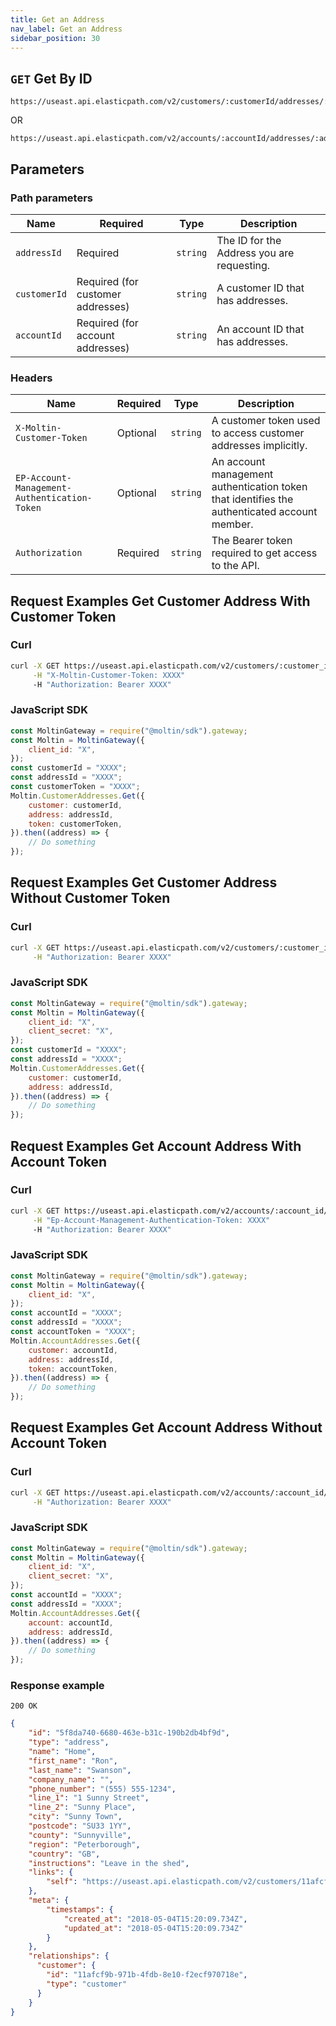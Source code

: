 ```yaml
---
title: Get an Address
nav_label: Get an Address
sidebar_position: 30
---
```


## `GET` Get By ID

```http
https://useast.api.elasticpath.com/v2/customers/:customerId/addresses/:addressId
```

OR

```http
https://useast.api.elasticpath.com/v2/accounts/:accountId/addresses/:addressId
```

## Parameters

### Path parameters

| Name         | Required                          | Type     | Description                                |
| ------------ | --------------------------------- | -------- | ------------------------------------------ |
| `addressId`  | Required                          | `string` | The ID for the Address you are requesting. |
| `customerId` | Required (for customer addresses) | `string` | A customer ID that has addresses.          |
| `accountId`  | Required (for account addresses)  | `string` | An account ID that has addresses.          |

### Headers

| Name                                         | Required | Type     | Description                                                                                  |
| -------------------------------------------- | -------- | -------- | -------------------------------------------------------------------------------------------- |
| `X-Moltin-Customer-Token`                    | Optional | `string` | A customer token used to access customer addresses implicitly.                               |
| `EP-Account-Management-Authentication-Token` | Optional | `string` | An account management authentication token that identifies the authenticated account member. |
| `Authorization`                              | Required | `string` | The Bearer token required to get access to the API.                                          |

## Request Examples Get Customer Address With Customer Token

### Curl

```bash
curl -X GET https://useast.api.elasticpath.com/v2/customers/:customer_id/addresses/:address_id \
     -H "X-Moltin-Customer-Token: XXXX"
     -H "Authorization: Bearer XXXX"
```

### JavaScript SDK

```javascript
const MoltinGateway = require("@moltin/sdk").gateway;
const Moltin = MoltinGateway({
    client_id: "X",
});
const customerId = "XXXX";
const addressId = "XXXX";
const customerToken = "XXXX";
Moltin.CustomerAddresses.Get({
    customer: customerId,
    address: addressId,
    token: customerToken,
}).then((address) => {
    // Do something
});
```

## Request Examples Get Customer Address Without Customer Token

### Curl

```bash
curl -X GET https://useast.api.elasticpath.com/v2/customers/:customer_id/addresses/:address_id \
     -H "Authorization: Bearer XXXX"
```

### JavaScript SDK

```javascript
const MoltinGateway = require("@moltin/sdk").gateway;
const Moltin = MoltinGateway({
    client_id: "X",
    client_secret: "X",
});
const customerId = "XXXX";
const addressId = "XXXX";
Moltin.CustomerAddresses.Get({
    customer: customerId,
    address: addressId,
}).then((address) => {
    // Do something
});
```

## Request Examples Get Account Address With Account Token

### Curl

```bash
curl -X GET https://useast.api.elasticpath.com/v2/accounts/:account_id/addresses/:address_id \
     -H "Ep-Account-Management-Authentication-Token: XXXX"
     -H "Authorization: Bearer XXXX"
```

### JavaScript SDK

```javascript
const MoltinGateway = require("@moltin/sdk").gateway;
const Moltin = MoltinGateway({
    client_id: "X",
});
const accountId = "XXXX";
const addressId = "XXXX";
const accountToken = "XXXX";
Moltin.AccountAddresses.Get({
    customer: accountId,
    address: addressId,
    token: accountToken,
}).then((address) => {
    // Do something
});
```

## Request Examples Get Account Address Without Account Token

### Curl

```bash
curl -X GET https://useast.api.elasticpath.com/v2/accounts/:account_id/addresses/:address_id \
     -H "Authorization: Bearer XXXX"
```

### JavaScript SDK

```javascript
const MoltinGateway = require("@moltin/sdk").gateway;
const Moltin = MoltinGateway({
    client_id: "X",
    client_secret: "X",
});
const accountId = "XXXX";
const addressId = "XXXX";
Moltin.AccountAddresses.Get({
    account: accountId,
    address: addressId,
}).then((address) => {
    // Do something
});
```

### Response example

`200 OK`

```json
{
    "id": "5f8da740-6680-463e-b31c-190b2db4bf9d",
    "type": "address",
    "name": "Home",
    "first_name": "Ron",
    "last_name": "Swanson",
    "company_name": "",
    "phone_number": "(555) 555-1234",
    "line_1": "1 Sunny Street",
    "line_2": "Sunny Place",
    "city": "Sunny Town",
    "postcode": "SU33 1YY",
    "county": "Sunnyville",
    "region": "Peterborough",
    "country": "GB",
    "instructions": "Leave in the shed",
    "links": {
        "self": "https://useast.api.elasticpath.com/v2/customers/11afcf9b-971b-4fdb-8e10-f2ecf970718e/addresses/5f8da740-6680-463e-b31c-190b2db4bf9d"
    },
    "meta": {
        "timestamps": {
            "created_at": "2018-05-04T15:20:09.734Z",
            "updated_at": "2018-05-04T15:20:09.734Z"
        }
    },
    "relationships": {
      "customer": {
        "id": "11afcf9b-971b-4fdb-8e10-f2ecf970718e",
        "type": "customer"
      }
    }
}
```
